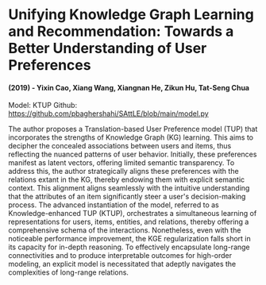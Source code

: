 # Unifying Knowledge Graph Learning and Recommendation: Towards a Better Understanding of User Preferences
#### (2019) - Yixin Cao, Xiang Wang, Xiangnan He, Zikun Hu, Tat-Seng Chua

Model: KTUP
Github: https://github.com/pbaghershahi/SAttLE/blob/main/model.py

The author proposes a Translation-based User Preference model (TUP) that incorporates the strengths of Knowledge Graph (KG) learning. This aims to decipher the concealed associations between users and items, thus reflecting the nuanced patterns of user behavior. Initially, these preferences manifest as latent vectors, offering limited semantic transparency. To address this, the author strategically aligns these preferences with the relations extant in the KG, thereby endowing them with explicit semantic context. This alignment aligns seamlessly with the intuitive understanding that the attributes of an item significantly steer a user's decision-making process. The advanced instantiation of the model, referred to as Knowledge-enhanced TUP (KTUP), orchestrates a simultaneous learning of representations for users, items, entities, and relations, thereby offering a comprehensive schema of the interactions. Nonetheless, even with the noticeable performance improvement, the KGE regularization falls short in its capacity for in-depth reasoning. To effectively encapsulate long-range connectivities and to produce interpretable outcomes for high-order modeling, an explicit model is necessitated that adeptly navigates the complexities of long-range relations.